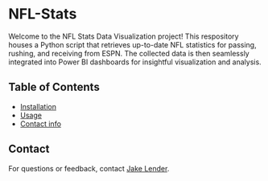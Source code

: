 # NFL-Stats
Welcome to the NFL Stats Data Visualization project! This respository houses a Python script that retrieves up-to-date NFL statistics for passing, rushing, and receiving from ESPN. The collected data is then seamlessly integrated into Power BI dashboards for insightful visualization and analysis.

## Table of Contents

- [Installation](#installation)
- [Usage](#usage)
- [Contact info](#contact)



## Contact
For questions or feedback, contact [Jake Lender](https://github.com/JacobLender).
